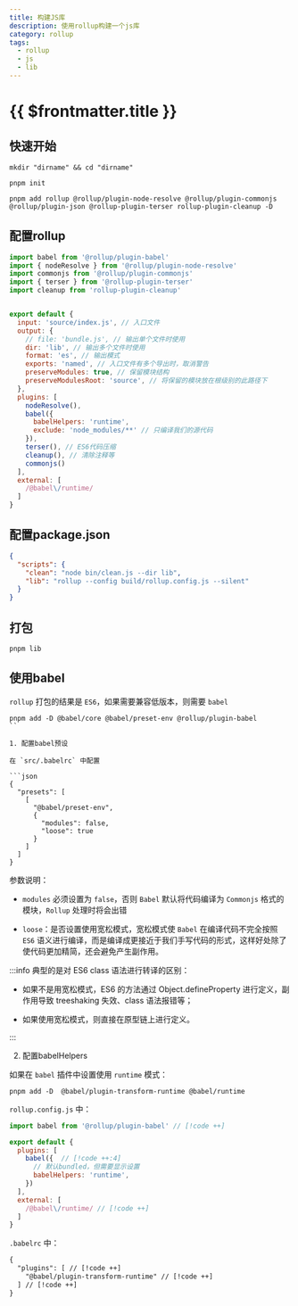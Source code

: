 ```yaml
---
title: 构建JS库
description: 使用rollup构建一个js库
category: rollup
tags:
  - rollup
  - js
  - lib
---
```



# {{ $frontmatter.title }}


## 快速开始

```shell
mkdir "dirname" && cd "dirname"

pnpm init

pnpm add rollup @rollup/plugin-node-resolve @rollup/plugin-commonjs @rollup/plugin-json @rollup-plugin-terser rollup-plugin-cleanup -D
```


## 配置rollup

```javascript
import babel from '@rollup/plugin-babel'
import { nodeResolve } from '@rollup/plugin-node-resolve'
import commonjs from '@rollup/plugin-commonjs'
import { terser } from '@rollup-plugin-terser'
import cleanup from 'rollup-plugin-cleanup'


export default {
  input: 'source/index.js', // 入口文件
  output: {
    // file: 'bundle.js', // 输出单个文件时使用
    dir: 'lib', // 输出多个文件时使用
    format: 'es', // 输出模式
    exports: 'named', // 入口文件有多个导出时，取消警告
    preserveModules: true, // 保留模块结构
    preserveModulesRoot: 'source', // 将保留的模块放在根级别的此路径下
  },
  plugins: [
    nodeResolve(),
    babel({
      babelHelpers: 'runtime',
      exclude: 'node_modules/**' // 只编译我们的源代码
    }),
    terser(), // ES6代码压缩
    cleanup(), // 清除注释等
    commonjs()
  ],
  external: [
    /@babel\/runtime/
  ]
}

```

## 配置package.json

```json
{
  "scripts": {
    "clean": "node bin/clean.js --dir lib",
    "lib": "rollup --config build/rollup.config.js --silent"
  }
}
```

## 打包

```shell
pnpm lib
```


## 使用babel


`rollup` 打包的结果是 `ES6`，如果需要兼容低版本，则需要 `babel`

```shell
pnpm add -D @babel/core @babel/preset-env @rollup/plugin-babel
``

1. 配置babel预设

在 `src/.babelrc` 中配置

```json
{
  "presets": [
    [
      "@babel/preset-env",
      {
        "modules": false,
        "loose": true
      }
    ]
  ]
}
```

参数说明：

- `modules` 必须设置为 `false`，否则 `Babel` 默认将代码编译为 `Commonjs` 格式的模块，`Rollup` 处理时将会出错

- `loose`：是否设置使用宽松模式，宽松模式使 `Babel` 在编译代码不完全按照 `ES6` 语义进行编译，而是编译成更接近于我们手写代码的形式，这样好处除了使代码更加精简，还会避免产生副作用。

:::info
典型的是对 ES6 class 语法进行转译的区别：

- 如果不是用宽松模式，ES6 的方法通过 Object.defineProperty 进行定义，副作用导致 treeshaking 失效、class 语法报错等；

- 如果使用宽松模式，则直接在原型链上进行定义。

:::


2. 配置babelHelpers

如果在 `babel` 插件中设置使用 `runtime` 模式：

```shell
pnpm add -D  @babel/plugin-transform-runtime @babel/runtime
```

`rollup.config.js` 中：

```js
import babel from '@rollup/plugin-babel' // [!code ++]

export default {
  plugins: [
    babel({  // [!code ++:4]
      // 默认bundled，但需要显示设置
      babelHelpers: 'runtime',
    })
  ],
  external: [
    /@babel\/runtime/ // [!code ++]
  ]
}
```


`.babelrc` 中：

```txt
{
  "plugins": [ // [!code ++]
    "@babel/plugin-transform-runtime" // [!code ++]
  ] // [!code ++]
}
```

